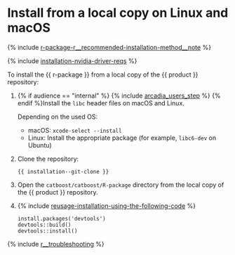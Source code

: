 # Install from a local copy on Linux and macOS

{% include [r-package-r__recommended-installation-method__note](../_includes/work_src/reusage-installation/r__recommended-installation-method__note.md) %}


{% include [installation-nvidia-driver-reqs](../_includes/work_src/reusage-code-examples/nvidia-driver-reqs.md) %}


To install the {{ r-package }} from a local copy of the {{ product }} repository:
1. {% if audience == "internal" %} {% include [arcadia_users_step](../yandex_specific/_includes/arcadia_users_step.md) %} {% endif %}Install the `libc` header files on macOS and Linux.

    Depending on the used OS:

    - macOS: `xcode-select --install`
    - Linux: Install the appropriate package (for example, `libc6-dev` on Ubuntu)

1. Clone the repository:
    ```
    {{ installation--git-clone }}
    ```

1. Open the `catboost/catboost/R-package` directory from the local copy of the {{ product }} repository.
1. {% include [reusage-installation-using-the-following-code](../_includes/work_src/reusage-installation/using-the-following-code.md) %}

    ```
    install.packages('devtools')
    devtools::build()
    devtools::install()
    ```

{% include [r__troubleshooting](../_includes/work_src/reusage-installation/r__troubleshooting.md) %}

